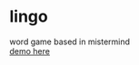 # lingo <br>
word game based in mistermind <br>
<a href="https://alfres.github.io/lingo/ ">demo here</a>
